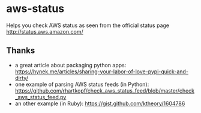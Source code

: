 aws-status
==========


Helps you check AWS status as seen from the official status page http://status.aws.amazon.com/

Thanks
------

- a great article about packaging python apps: https://hynek.me/articles/sharing-your-labor-of-love-pypi-quick-and-dirty/
- one example of parsing AWS status feeds (in Python): https://github.com/rhartkopf/check_aws_status_feed/blob/master/check_aws_status_feed.py
- an other example (in Ruby): https://gist.github.com/ktheory/1604786
